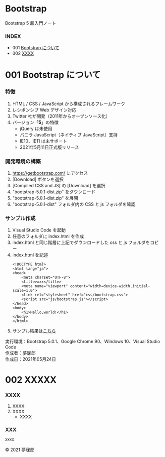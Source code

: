 # Bootstrap
Bootstrap 5 超入門ノート

### <b>INDEX</b>

* 001 [Bootstrap について](#aboutBootstrap)
* 002 [XXXX]()
#

<a name="aboutBootstrap"></a>
# 001 <b>Bootstrap について</b>

### 特徴
1. HTML / CSS / JavaScript から構成されるフレームワーク
1. レシポンシブ Web デザイン対応
1. Twitter 社が開発（2011年からオープンソース化）
1. バージョン「<b>5</b>」の特徴
    * jQuery は未使用
    * バニラ JavaScript（ネイティブ JavaScript）支持
    * IE10、IE11 は未サポート
    * 2021年5月11日正式版リリース

### 開発環境の構築
1. https://getbootstrap.com/ にアクセス
1. [Download] ボタンを選択
1. [Compiled CSS and JS] の [Download] を選択
1. "bootstrap-5.0.1-dist.zip" をダウンロード
1. "bootstrap-5.0.1-dist.zip" を展開
1. "bootstrap-5.0.1-dist" フォルダ内の CSS と js フォルダを確認

### サンプル作成
1. Visual Studio Code を起動
1. 任意のフォルダに index.html を作成
1. index.html と同じ階層に上記でダウンロードした css と js フォルダをコピー
1. index.html を記述
    ```
    <!DOCTYPE html>
    <html lang="ja">
    <head>
        <meta charset="UTF-8">
        <title>xxx</title>
        <meta name="viewport" content="width=device-width,initial-scale=1.0">
        <link rel="stylesheet" href="css/bootstrap.css">
        <script src="js/bootstrap.js"></script>
    </head>
    <body>
        <h1>Hello,world!</h1>
    </body>
    </html>
    ```
1. サンプル結果は[こちら](https://mubirou.github.io/Bootstrap/examples/html/001.html)

実行環境：Bootstrap 5.0.1、Google Chrome 90、Windows 10、Visual Studio Code  
作成者：夢寐郎  
作成日：2021年05月24日  




<a name="XXXXX"></a>
# 002 <b>XXXXX</b>

### XXXX
1. XXXX
1. XXXX
    * XXXX

### XXX
```
XXXX
```

© 2021 夢寐郎